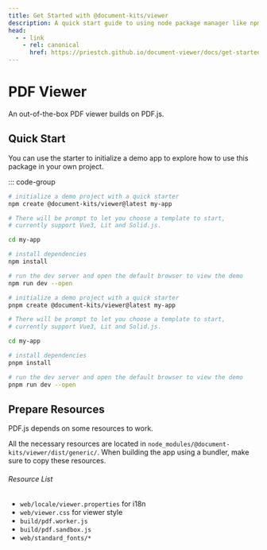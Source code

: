 ```yaml
---
title: Get Started with @document-kits/viewer
description: A quick start guide to using node package manager like npm/pnpm to initialize a starter project with @document-kits/viewer.
head:
  - - link
    - rel: canonical
      href: https://priestch.github.io/document-viewer/docs/get-started.html
---
```


# PDF Viewer

An out-of-the-box PDF viewer builds on PDF.js.

## Quick Start

You can use the starter to initialize a demo app to explore how to use this package in your own project.

::: code-group

```bash [npm]
# initialize a demo project with a quick starter
npm create @document-kits/viewer@latest my-app

# There will be prompt to let you choose a template to start,
# currently support Vue3, Lit and Solid.js.

cd my-app

# install dependencies
npm install

# run the dev server and open the default browser to view the demo
npm run dev --open
```

```bash [pnpm]
# initialize a demo project with a quick starter
pnpm create @document-kits/viewer@latest my-app

# There will be prompt to let you choose a template to start,
# currently support Vue3, Lit and Solid.js.

cd my-app

# install dependencies
pnpm install

# run the dev server and open the default browser to view the demo
pnpm run dev --open
```

## Prepare Resources

PDF.js depends on some resources to work.

All the necessary resources are located in `node_modules/@document-kits/viewer/dist/generic/`.
When building the app using a bundler, make sure to copy these resources.

###### Resource List

- `web/locale/viewer.properties` for i18n
- `web/viewer.css` for viewer style
- `build/pdf.worker.js`
- `build/pdf.sandbox.js`
- `web/standard_fonts/*`
